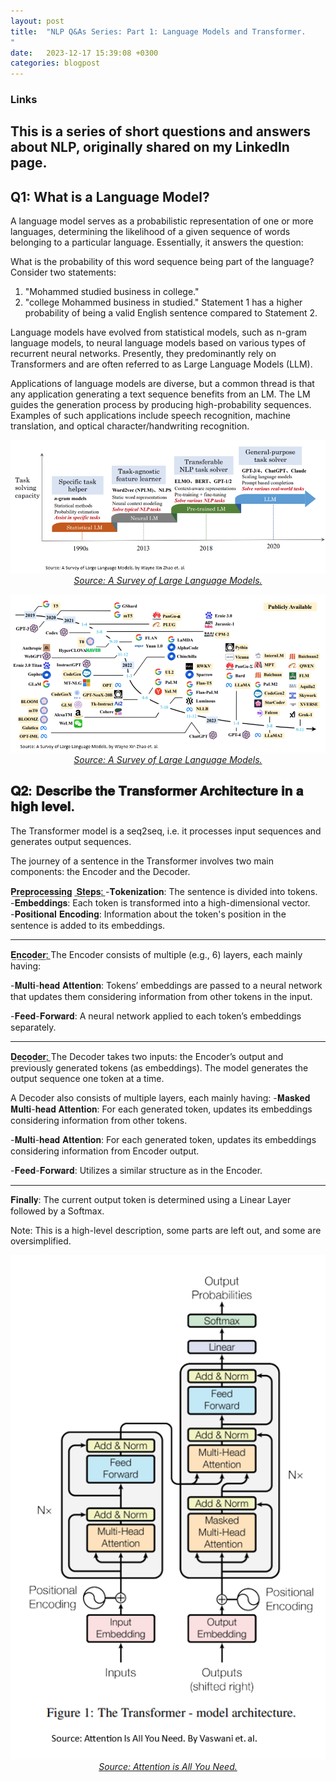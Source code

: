 ```yaml
---
layout: post
title:  "NLP Q&As Series: Part 1: Language Models and Transformer.
"
date:   2023-12-17 15:39:08 +0300
categories: blogpost
---
```


### Links
This is a series of short questions and answers about NLP, originally shared on my LinkedIn page.
---

## Q1: What is a Language Model?
A language model serves as a probabilistic representation of one or more languages, determining the likelihood of a given sequence of words belonging to a particular language. Essentially, it answers the question: 

What is the probability of this word sequence being part of the language?
Consider two statements:
1. "Mohammed studied business in college."
2. "college Mohammed business in studied."
Statement 1 has a higher probability of being a valid English sentence compared to Statement 2.

Language models have evolved from statistical models, such as n-gram language models, to neural language models based on various types of recurrent neural networks. Presently, they predominantly rely on Transformers and are often referred to as Large Language Models (LLM).

Applications of language models are diverse, but a common thread is that any application generating a text sequence benefits from an LM. The LM guides the generation process by producing high-probability sequences. Examples of such applications include speech recognition, machine translation, and optical character/handwriting recognition.

<p align="center">
  <img alt="LM1" src="/assets/imgs/nlpqa1_1.png">
  <br>
    <em><a href="https://arxiv.org/abs/2303.18223">Source: A Survey of Large Language Models.</a></em>
</p>

<p align="center">
  <img alt="LM2" src="/assets/imgs/nlpqa1_2.png">
  <br>
    <em><a href="https://arxiv.org/abs/2303.18223">Source: A Survey of Large Language Models.</a></em>
</p>

## 𝐐𝟐: 𝐃𝐞𝐬𝐜𝐫𝐢𝐛𝐞 𝐭𝐡𝐞 𝐓𝐫𝐚𝐧𝐬𝐟𝐨𝐫𝐦𝐞𝐫 𝐀𝐫𝐜𝐡𝐢𝐭𝐞𝐜𝐭𝐮𝐫𝐞 𝐢𝐧 𝐚 𝐡𝐢𝐠𝐡 𝐥𝐞𝐯𝐞𝐥.

The Transformer model is a seq2seq, i.e. it processes input sequences and generates output sequences. 

The journey of a sentence in the Transformer involves two main components: the Encoder and the Decoder.

𝐏̲𝐫̲𝐞̲𝐩̲𝐫̲𝐨̲𝐜̲𝐞̲𝐬̲𝐬̲𝐢̲𝐧̲𝐠̲ ̲𝐒̲𝐭̲𝐞̲𝐩̲𝐬̲:̲
 -𝐓𝐨𝐤𝐞𝐧𝐢𝐳𝐚𝐭𝐢𝐨𝐧: The sentence is divided into tokens.
 -𝐄𝐦𝐛𝐞𝐝𝐝𝐢𝐧𝐠𝐬: Each token is transformed into a high-dimensional vector.
 -𝐏𝐨𝐬𝐢𝐭𝐢𝐨𝐧𝐚𝐥 𝐄𝐧𝐜𝐨𝐝𝐢𝐧𝐠: Information about the token's position in the sentence is added to its embeddings.
_______________________________________________________________
𝐄̲𝐧̲𝐜̲𝐨̲𝐝̲𝐞̲𝐫̲:̲
The Encoder consists of multiple (e.g., 6) layers, each mainly having:

 -𝐌𝐮𝐥𝐭𝐢-𝐡𝐞𝐚𝐝 𝐀𝐭𝐭𝐞𝐧𝐭𝐢𝐨𝐧: Tokens’ embeddings are passed to a neural network that updates them considering information from other tokens in the input.

 -𝐅𝐞𝐞𝐝-𝐅𝐨𝐫𝐰𝐚𝐫𝐝: A neural network applied to each token’s embeddings separately. 

_______________________________________________________________
𝐃̲𝐞̲𝐜̲𝐨̲𝐝̲𝐞̲𝐫̲:̲
The Decoder takes two inputs: the Encoder’s output and previously generated tokens (as embeddings). The model generates the output sequence one token at a time.

A Decoder also consists of multiple layers, each mainly having:
 -𝐌𝐚𝐬𝐤𝐞𝐝 𝐌𝐮𝐥𝐭𝐢-𝐡𝐞𝐚𝐝 𝐀𝐭𝐭𝐞𝐧𝐭𝐢𝐨𝐧: For each generated token, updates its embeddings considering information from other tokens.

 -𝐌𝐮𝐥𝐭𝐢-𝐡𝐞𝐚𝐝 𝐀𝐭𝐭𝐞𝐧𝐭𝐢𝐨𝐧: For each generated token, updates its embeddings considering information from Encoder output.

 -𝐅𝐞𝐞𝐝-𝐅𝐨𝐫𝐰𝐚𝐫𝐝: Utilizes a similar structure as in the Encoder.

_______________________________________________________________
𝐅𝐢𝐧𝐚𝐥𝐥𝐲: The current output token is determined using a Linear Layer followed by a Softmax.

Note: This is a high-level description, some parts are left out, and some are oversimplified.

<p align="center">
  <img alt="Transformer" src="/assets/imgs/nlpqa2.png">
  <br>
    <em><a href="https://arxiv.org/abs/1706.03762">Source: Attention is All You Need.</a></em>
</p>